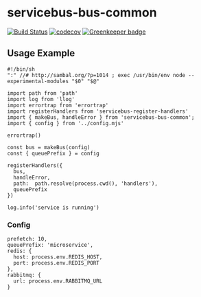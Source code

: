 # servicebus-bus-common
[![Build Status](https://travis-ci.org/patrickleet/servicebus-bus-common.svg?branch=master)](https://travis-ci.org/patrickleet/servicebus-bus-common)
[![codecov](https://codecov.io/gh/patrickleet/servicebus-bus-common/branch/master/graph/badge.svg)](https://codecov.io/gh/patrickleet/servicebus-bus-common) [![Greenkeeper badge](https://badges.greenkeeper.io/patrickleet/servicebus-bus-common.svg)](https://greenkeeper.io/)

## Usage Example

```
#!/bin/sh 
":" //# http://sambal.org/?p=1014 ; exec /usr/bin/env node --experimental-modules "$0" "$@"

import path from 'path'
import log from 'llog'
import errortrap from 'errortrap'
import registerHandlers from 'servicebus-register-handlers'
import { makeBus, handleError } from 'servicebus-bus-common';
import { config } from '../config.mjs'

errortrap()

const bus = makeBus(config)
const { queuePrefix } = config

registerHandlers({
  bus,
  handleError,
  path:  path.resolve(process.cwd(), 'handlers'),
  queuePrefix
})

log.info('service is running')
```

### Config

```
prefetch: 10,
queuePrefix: 'microservice',
redis: {
  host: process.env.REDIS_HOST,
  port: process.env.REDIS_PORT
},
rabbitmq: {
  url: process.env.RABBITMQ_URL
}
```